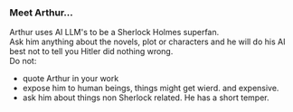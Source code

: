 ### Meet Arthur...

Arthur uses AI LLM's to be a Sherlock Holmes superfan.  
Ask him anything about the novels, plot or characters and he will do his AI best not to tell you Hitler did nothing wrong.  
Do not:
- quote Arthur in your work
- expose him to human beings, things might get wierd. and expensive.
- ask him about things non Sherlock related. He has a short temper. 